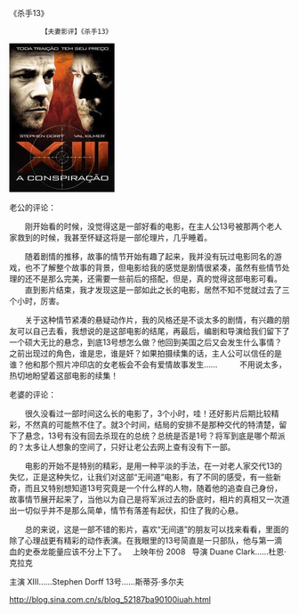 《杀手13》

			【夫妻影评】《杀手13》

![](./img/52187ba9td5f0bd132839&690.jpg)


老公的评论：
 

　　刚开始看的时候，没觉得这是一部好看的电影，在主人公13号被那两个老人家救到的时候，我甚至怀疑这将是一部伦理片，几乎睡着。
 

　　随着剧情的推移，故事的情节开始有趣了起来，我并没有玩过电影同名的游戏，也不了解整个故事的背景，但电影给我的感觉是剧情很紧凑，虽然有些情节处理的还不是那么完美，还需要一些前后的搭配，但是，真的觉得这部电影可看。
 
　　直到影片结束，我才发现这是一部如此之长的电影，居然不知不觉就过去了三个小时，厉害。
 

　　关于这种情节紧凑的悬疑动作片，我的风格还是不谈太多的剧情，有兴趣的朋友可以自己去看，我想说的是这部电影的结尾，再最后，编剧和导演给我们留下了一个硕大无比的悬念，到底13号想怎么做？他回到美国之后又会发生什么事情？之前出现过的角色，谁是忠，谁是奸？如果拍摄续集的话，主人公可以信任的是谁？他和那个照片冲印店的女老板会不会有爱情故事发生……
 
　　不用说太多，热切地盼望着这部电影的续集！

老婆的评论：
 

　　很久没看过一部时间这么长的电影了，3个小时，哇！还好影片后期比较精彩，不然真的可能熬不住了。就3个时间，结局的安排不是那种交代的特清楚，留下了悬念，13号有没有回去杀现在的总统？总统是否是1号？将军到底是哪个帮派的？太多让人想象的空间了，只好让老公去网上查有没有下一部。
 

　　电影的开始不是特别的精彩，是用一种平淡的手法，在一对老人家交代13的失忆，正是这种失忆，让我们对这部“无间道”电影，有了不同的感受，有一些新奇，而且又特别想知道13号究竟是一个什么样的人物，随着他的追查自己身份，故事情节展开起来了，当他以为自己是将军派过去的卧底时，相片的真相又一次道出一切似乎并不是那么简单，情节有落差有起伏，扣住了我的心悬。
 

　　总的来说，这是一部不错的影片，喜欢“无间道”的朋友可以找来看看，里面的除了心理战更有精彩的动作表演。在我眼里的13号简直是一只部队，他与第一滴血的史泰龙能量应该不分上下了。
 
上映年份
2008
 
导演
Duane Clark……杜恩·克拉克

主演
ⅩⅢ……Stephen Dorff
13号……斯蒂芬·多尔夫							
		
http://blog.sina.com.cn/s/blog_52187ba90100iuah.html
